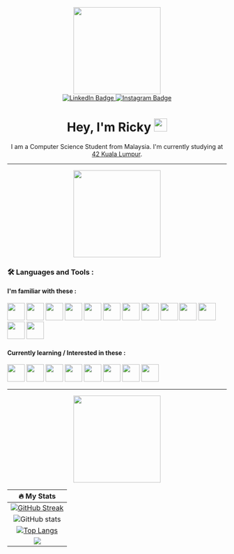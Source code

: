 <div id="header" align="center">

  <img src="https://media.giphy.com/media/cRHgphdnVZMtRLZlT1/giphy.gif" width="200">

  <div id="badges">
    <a href="https://www.linkedin.com/in/ricky-wong-tiong-song/">
      <img src="https://img.shields.io/badge/LinkedIn-blue?style=for-the-badge&logo=linkedin&logoColor=white" alt="LinkedIn Badge"/>
    </a>
    <a href="https://www.instagram.com/ricky_0625/">
      <img src="https://img.shields.io/badge/Instagram-%23E4405F.svg?style=for-the-badge&logo=Instagram&logoColor=white" alt="Instagram Badge"/>
    </a>
  </div>

  <h1>
    Hey, I'm Ricky
    <img src="https://media.giphy.com/media/hvRJCLFzcasrR4ia7z/giphy.gif" width="30px"/>
  </h1>

  <p>I am a Computer Science Student from Malaysia. I'm currently studying at <a href="https://42kl.edu.my/">42 Kuala Lumpur</a>.</p>

</div>

---

<div align="center">
  <img src="https://media.giphy.com/media/9SOteuMlIGVscsQWz3/giphy.gif" width="200">
</div>

### :hammer_and_wrench: Languages and Tools :

#### I'm familiar with these :

<div>
  <img src="https://cdn.jsdelivr.net/gh/devicons/devicon/icons/html5/html5-original-wordmark.svg" width="40" height="40" />     
  <img src="https://cdn.jsdelivr.net/gh/devicons/devicon/icons/css3/css3-original.svg" width="40" height="40" />
  <img src="https://cdn.jsdelivr.net/gh/devicons/devicon/icons/tailwindcss/tailwindcss-plain.svg" width="40" height="40" />
  <img src="https://cdn.jsdelivr.net/gh/devicons/devicon/icons/javascript/javascript-original.svg" width="40" height="40" />
  <img src="https://cdn.jsdelivr.net/gh/devicons/devicon/icons/typescript/typescript-original.svg" width="40" height="40" />
  <img src="https://cdn.jsdelivr.net/gh/devicons/devicon/icons/react/react-original.svg" width="40" height="40" />
  <img src="https://cdn.jsdelivr.net/gh/devicons/devicon/icons/git/git-original.svg" width="40" height="40" />
  <img src="https://cdn.jsdelivr.net/gh/devicons/devicon/icons/github/github-original.svg" width="40" height="40" />
  <img src="https://cdn.jsdelivr.net/gh/devicons/devicon/icons/figma/figma-original.svg" width="40" height="40" />
  <img src="https://cdn.jsdelivr.net/gh/devicons/devicon/icons/ubuntu/ubuntu-plain.svg" width="40" height="40" />
  <img src="https://cdn.jsdelivr.net/gh/devicons/devicon/icons/bash/bash-original.svg" width="40" height="40" />
  <img src="https://cdn.jsdelivr.net/gh/devicons/devicon/icons/c/c-original.svg" width="40" height="40" />
  <img src="https://cdn.jsdelivr.net/gh/devicons/devicon/icons/vscode/vscode-original.svg" width="40" height="40" />
</div>

#### Currently learning / Interested in these :

<div>
  <img src="https://cdn.jsdelivr.net/gh/devicons/devicon/icons/cplusplus/cplusplus-original.svg" width="40" height="40" />
  <img src="https://cdn.jsdelivr.net/gh/devicons/devicon/icons/docker/docker-plain-wordmark.svg" width="40" height="40" />
  <img src="https://cdn.jsdelivr.net/gh/devicons/devicon/icons/flutter/flutter-original.svg" width="40" height="40" />
  <img src="https://cdn.jsdelivr.net/gh/devicons/devicon/icons/graphql/graphql-plain.svg" width="40" height="40" />
  <img src="https://cdn.jsdelivr.net/gh/devicons/devicon/icons/mongodb/mongodb-plain-wordmark.svg" width="40" height="40" />
  <img src="https://cdn.jsdelivr.net/gh/devicons/devicon/icons/nextjs/nextjs-original.svg" width="40" height="40" />
  <img src="https://cdn.jsdelivr.net/gh/devicons/devicon/icons/ruby/ruby-original.svg" width="40" height="40" />
  <img src="https://cdn.jsdelivr.net/gh/devicons/devicon/icons/rails/rails-plain-wordmark.svg" width="40" height="40" />
</div>

---
<div align="center">
  <img src="https://media.giphy.com/media/7fw4JltlnpOmojLCbT/giphy.gif" width="200">
</div>

<div align="center">
  <div>
</div>

| :fire: **My Stats** |
| :---: |
| [![GitHub Streak](http://github-readme-streak-stats.herokuapp.com?user=Ricky0625&theme=vue-dark)](https://git.io/streak-stats) |
| ![GitHub stats](https://github-readme-stats.vercel.app/api?username=Ricky0625&show_icons=true&theme=vue-dark) |
| [![Top Langs](https://github-readme-stats.vercel.app/api/top-langs/?username=Ricky0625&layout=compact&theme=theme=vue-dark)](https://github.com/anuraghazra/github-readme-stats) |
| [![](https://visitcount.itsvg.in/api?id=Ricky0625&label=Profile%20Views&color=9&icon=6&pretty=false)](https://visitcount.itsvg.in) |
